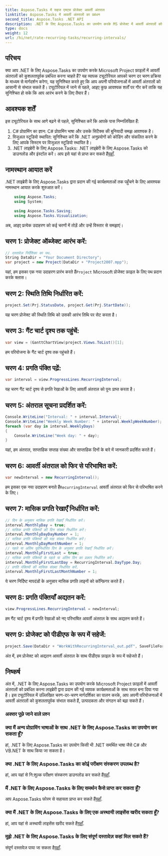 ```yaml
---
title: Aspose.Tasks में सहज एमएस प्रोजेक्ट आवर्ती अंतराल
linktitle: Aspose.Tasks में आवर्ती अंतरालों का प्रबंधन
second_title: Aspose.Tasks .NET API
description: .NET के लिए Aspose.Tasks का उपयोग करके MS प्रोजेक्ट में आवर्ती अंतरालों को आसानी से प्रबंधित करने का तरीका जानें।
type: docs
weight: 12
url: /hi/net/rate-recurring-tasks/recurring-intervals/
---
```

## परिचय
क्या आप .NET के लिए Aspose.Tasks का उपयोग करके Microsoft Project फ़ाइलों में आवर्ती अंतरालों को कुशलतापूर्वक प्रबंधित करना चाहते हैं? यह व्यापक ट्यूटोरियल आपको चरण दर चरण प्रक्रिया के माध्यम से मार्गदर्शन करेगा, यह सुनिश्चित करते हुए कि आप अपनी परियोजनाओं में आवर्ती अंतरालों को आसानी से संभाल सकते हैं। ट्यूटोरियल में जाने से पहले, आइए कुछ आवश्यक शर्तों पर गौर करें ताकि यह सुनिश्चित हो सके कि आप आरंभ करने के लिए तैयार हैं।
## आवश्यक शर्तें
इस ट्यूटोरियल के साथ आगे बढ़ने से पहले, सुनिश्चित करें कि आपके पास निम्नलिखित हैं:
1. C# प्रोग्रामिंग का ज्ञान: C# प्रोग्रामिंग भाषा और उसके सिंटैक्स की बुनियादी समझ आवश्यक है।
2. विजुअल स्टूडियो स्थापित: सुनिश्चित करें कि .NET अनुप्रयोगों को कोडिंग और संकलित करने के लिए आपके सिस्टम पर विजुअल स्टूडियो स्थापित है।
3. .NET लाइब्रेरी के लिए Aspose.Tasks: .NET लाइब्रेरी के लिए Aspose.Tasks को डाउनलोड और इंस्टॉल करें। आप इसे यहां से प्राप्त कर सकते हैं[यहाँ](https://releases.aspose.com/tasks/net/).

## नामस्थान आयात करें
.NET लाइब्रेरी के लिए Aspose.Tasks द्वारा प्रदान की गई कार्यक्षमताओं तक पहुँचने के लिए आवश्यक नामस्थान आयात करके शुरुआत करें।
   
```csharp
    using Aspose.Tasks;
    using System;
    
    using Aspose.Tasks.Saving;
    using Aspose.Tasks.Visualization;
```
अब, आइए प्रत्येक उदाहरण को कई चरणों में तोड़ें और उन्हें विस्तार से समझाएं।
## चरण 1: प्रोजेक्ट ऑब्जेक्ट आरंभ करें:
```csharp
// दस्तावेज़ निर्देशिका का पथ.
String DataDir = "Your Document Directory";
var project = new Project(DataDir + "Project2007.mpp");
```
यहां, हम इसका एक नया उदाहरण प्रारंभ करते हैं`Project` Microsoft प्रोजेक्ट फ़ाइल के लिए पथ प्रदान करके क्लास।
## चरण 2: स्थिति तिथि निर्धारित करें:
```csharp
project.Set(Prj.StatusDate, project.Get(Prj.StartDate));
```
यह चरण प्रोजेक्ट की स्थिति तिथि को उसकी आरंभ तिथि पर सेट करता है।
## चरण 3: गैंट चार्ट दृश्य तक पहुंचें:
```csharp
var view = (GanttChartView)project.Views.ToList()[1];
```
हम परियोजना के गैंट चार्ट दृश्य तक पहुंचते हैं।
## चरण 4: प्रगति पंक्ति पढ़ें:
```csharp
var interval = view.ProgressLines.RecurringInterval;
```
यह चरण गैंट चार्ट दृश्य से प्रगति रेखाओं के लिए आवर्ती अंतराल को पुनः प्राप्त करता है।
## चरण 5: अंतराल सूचना प्रदर्शित करें:
```csharp
Console.WriteLine("Interval: " + interval.Interval);
Console.WriteLine("Weekly Week Number: " + interval.WeeklyWeekNumber);
foreach (var day in interval.WeeklyDays)
{
    Console.WriteLine("Week day: " + day);
}
```
यहां, हम अंतराल, साप्ताहिक सप्ताह संख्या और साप्ताहिक दिनों के बारे में जानकारी प्रदर्शित करते हैं।
## चरण 6: आवर्ती अंतराल को फिर से परिभाषित करें:
```csharp
var newInterval = new RecurringInterval();
```
 हम इसका एक नया उदाहरण बनाते हैं`RecurringInterval` आवर्ती अंतराल को फिर से परिभाषित करने के लिए।
## चरण 7: मासिक प्रगति रेखाएँ निर्धारित करें:
```csharp
// दिन के अनुसार मासिक प्रगति रेखाएँ निर्धारित करें।
interval.MonthlyDay = true;
// मासिक प्रगति पंक्तियों की दिन संख्या निर्धारित करें।
interval.MonthlyDayDayNumber = 1;
// मासिक प्रगति पंक्तियों की माह संख्या निर्धारित करें।
interval.MonthlyDayMonthNumber = 1;
// पहले या अंतिम पूर्वनिर्धारित दिन के अनुसार प्रगति रेखाएँ निर्धारित करें।
interval.MonthlyFirstLast = true;
// मासिक प्रगति पंक्तियों के पहले या अंतिम दिन का प्रकार निर्धारित करें।
interval.MonthlyFirstLastDay = RecurringInterval.DayType.Day;
// प्रगति पंक्तियों की मासिक संख्या निर्धारित करें.
interval.MonthlyFirstLastMonthNumber = 1;
```
ये चरण निर्दिष्ट मापदंडों के अनुसार मासिक प्रगति लाइनों को कॉन्फ़िगर करते हैं।
## चरण 8: प्रगति पंक्तियाँ अद्यतन करें:
```csharp
view.ProgressLines.RecurringInterval = newInterval;
```
हम गैंट चार्ट दृश्य में प्रगति रेखाओं को नए परिभाषित आवर्ती अंतराल के साथ अद्यतन करते हैं।
## चरण 9: प्रोजेक्ट को पीडीएफ के रूप में सहेजें:
```csharp
project.Save(DataDir + "WorkWithRecurringInterval_out.pdf", SaveFileFormat.Pdf);
```
अंत में, हम प्रोजेक्ट को अद्यतन आवर्ती अंतराल के साथ पीडीएफ फ़ाइल के रूप में सहेजते हैं।

## निष्कर्ष
अंत में, .NET के लिए Aspose.Tasks का उपयोग करके Microsoft Project फ़ाइलों में आवर्ती अंतरालों को प्रबंधित करना लाइब्रेरी द्वारा प्रदान की गई व्यापक कार्यक्षमताओं के साथ सरल बना दिया गया है। इस ट्यूटोरियल में उल्लिखित चरण-दर-चरण मार्गदर्शिका का पालन करके, आप अपनी परियोजनाओं में आवर्ती अंतरालों को कुशलतापूर्वक संभाल सकते हैं, उत्पादकता और संगठन को बढ़ा सकते हैं।
### अक्सर पूछे जाने वाले प्रश्न
### क्या मैं अन्य प्रोग्रामिंग भाषाओं के साथ .NET के लिए Aspose.Tasks का उपयोग कर सकता हूँ?
हां, .NET के लिए Aspose.Tasks का उपयोग किसी भी .NET समर्थित भाषा जैसे C# और VB.NET के साथ किया जा सकता है।
### क्या .NET के लिए Aspose.Tasks का कोई परीक्षण संस्करण उपलब्ध है?
 हां, आप यहां से नि:शुल्क परीक्षण संस्करण डाउनलोड कर सकते हैं[यहाँ](https://releases.aspose.com/).
### मैं .NET के लिए Aspose.Tasks के लिए समर्थन कैसे प्राप्त कर सकता हूँ?
 आप Aspose.Tasks फोरम से सहायता प्राप्त कर सकते हैं[यहाँ](https://forum.aspose.com/c/tasks/15).
### क्या मैं .NET के लिए Aspose.Tasks के लिए एक अस्थायी लाइसेंस खरीद सकता हूँ?
 हां, आप यहां से अस्थायी लाइसेंस खरीद सकते हैं[यहाँ](https://purchase.aspose.com/temporary-license/).
### मुझे .NET के लिए Aspose.Tasks के लिए संपूर्ण दस्तावेज़ कहां मिल सकते हैं?
 संपूर्ण दस्तावेज़ पाया जा सकता है[यहाँ](https://reference.aspose.com/tasks/net/).